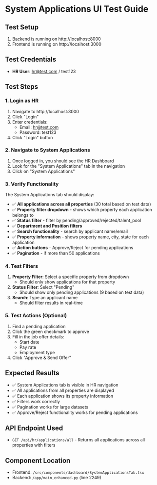 # System Applications UI Test Guide

## Test Setup
1. Backend is running on http://localhost:8000
2. Frontend is running on http://localhost:3000

## Test Credentials
- **HR User**: hr@test.com / test123

## Test Steps

### 1. Login as HR
1. Navigate to http://localhost:3000
2. Click "Login" 
3. Enter credentials:
   - Email: hr@test.com
   - Password: test123
4. Click "Login" button

### 2. Navigate to System Applications
1. Once logged in, you should see the HR Dashboard
2. Look for the "System Applications" tab in the navigation
3. Click on "System Applications"

### 3. Verify Functionality
The System Applications tab should display:
- ✅ **All applications across all properties** (30 total based on test data)
- ✅ **Property filter dropdown** - shows which property each application belongs to
- ✅ **Status filter** - filter by pending/approved/rejected/talent_pool
- ✅ **Department and Position filters**
- ✅ **Search functionality** - search by applicant name/email
- ✅ **Property information** - shows property name, city, state for each application
- ✅ **Action buttons** - Approve/Reject for pending applications
- ✅ **Pagination** - if more than 50 applications

### 4. Test Filters
1. **Property Filter**: Select a specific property from dropdown
   - Should only show applications for that property
2. **Status Filter**: Select "Pending"
   - Should show only pending applications (9 based on test data)
3. **Search**: Type an applicant name
   - Should filter results in real-time

### 5. Test Actions (Optional)
1. Find a pending application
2. Click the green checkmark to approve
3. Fill in the job offer details:
   - Start date
   - Pay rate
   - Employment type
4. Click "Approve & Send Offer"

## Expected Results
- ✅ System Applications tab is visible in HR navigation
- ✅ All applications from all properties are displayed
- ✅ Each application shows its property information
- ✅ Filters work correctly
- ✅ Pagination works for large datasets
- ✅ Approve/Reject functionality works for pending applications

## API Endpoint Used
- `GET /api/hr/applications/all` - Returns all applications across all properties with filters

## Component Location
- Frontend: `/src/components/dashboard/SystemApplicationsTab.tsx`
- Backend: `/app/main_enhanced.py` (line 2249)